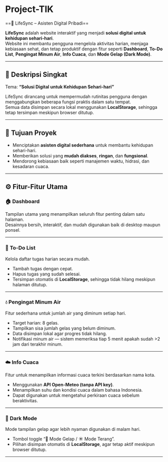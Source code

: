 # Project-TIK

==💫 LifeSync – Asisten Digital Pribadi==


**LifeSync** adalah website interaktif yang menjadi **solusi digital untuk kehidupan sehari-hari**.  
Website ini membantu pengguna mengelola aktivitas harian, menjaga kebiasaan sehat, dan tetap produktif dengan fitur seperti **Dashboard**, **To-Do List**, **Pengingat Minum Air**, **Info Cuaca**, dan **Mode Gelap (Dark Mode)**.

---

## 🌟 Deskripsi Singkat
Tema: **“Solusi Digital untuk Kehidupan Sehari-hari”**

LifeSync dirancang untuk mempermudah rutinitas pengguna dengan menggabungkan beberapa fungsi praktis dalam satu tempat.  
Semua data disimpan secara lokal menggunakan **LocalStorage**, sehingga tetap tersimpan meskipun browser ditutup.


---

## 🧠 Tujuan Proyek
- Menciptakan **asisten digital sederhana** untuk membantu kehidupan sehari-hari.  
- Memberikan solusi yang **mudah diakses**, **ringan**, dan **fungsional**.  
- Mendorong kebiasaan baik seperti manajemen waktu, hidrasi, dan kesadaran cuaca.

---

## ⚙️ Fitur-Fitur Utama

### 🏠 **Dashboard**
Tampilan utama yang menampilkan seluruh fitur penting dalam satu halaman.  
Desainnya bersih, interaktif, dan mudah digunakan baik di desktop maupun ponsel.

---

### 📝 **To-Do List**
Kelola daftar tugas harian secara mudah.
- Tambah tugas dengan cepat.
- Hapus tugas yang sudah selesai.
- Tersimpan otomatis di **LocalStorage**, sehingga tidak hilang meskipun halaman ditutup.

---

### 💧 **Pengingat Minum Air**
Fitur sederhana untuk jumlah air yang diminum setiap hari.
- Target harian: 8 gelas.
- Tampilkan sisa jumlah gelas yang belum diminum.
- Data disimpan lokal agar progres tidak hilang.
- Notifikasi minum air — sistem memeriksa tiap 5 menit apakah sudah >2 jam dari terakhir minum.

---

### ☁️ **Info Cuaca**
Fitur untuk menampilkan informasi cuaca terkini berdasarkan nama kota.
- Menggunakan **API Open-Meteo (tanpa API key)**.
- Menampilkan suhu dan kondisi cuaca dalam bahasa Indonesia.
- Dapat digunakan untuk mengetahui perkiraan cuaca sebelum beraktivitas.

---

### 🌙 **Dark Mode**
Mode tampilan gelap agar lebih nyaman digunakan di malam hari.
- Tombol toggle “🌙 Mode Gelap / ☀️ Mode Terang”.
- Pilihan disimpan otomatis di **LocalStorage**, agar tetap aktif meskipun browser ditutup.

---
